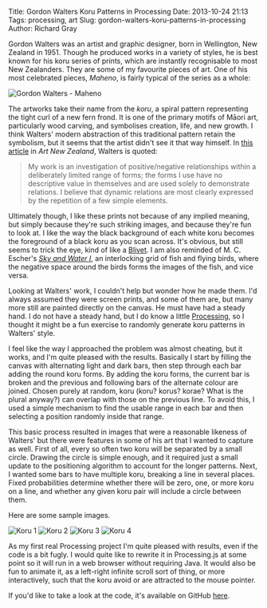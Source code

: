 Title: Gordon Walters Koru Patterns in Processing
Date: 2013-10-24 21:13
Tags: processing, art
Slug: gordon-walters-koru-patterns-in-processing
Author: Richard Gray

Gordon Walters was an artist and graphic designer, born in Wellington, New
Zealand in 1951. Though he produced works in a variety of styles, he is best
known for his koru series of prints, which are instantly recognisable to most
New Zealanders. They are some of my favourite pieces of art. One of his most
celebrated pieces, *Maheno*, is fairly typical of the series as a whole:

<img src="/images/Walters_Maheno.jpg" alt="Gordon Walters - Maheno">

The artworks take their name from the *koru*, a spiral pattern representing the
tight curl of a new fern frond. It is one of the primary motifs of Māori art,
particularly wood carving, and symbolises creation, life, and new growth.
I think Walters' modern abstraction of this traditional pattern retain the
symbolism, but it seems that the artist didn't see it that way himself. In [this
article](http://www.art-newzealand.com/Issues1to40/walters.htm) in *Art New
Zealand*, Walters is quoted:

> My work is an investigation of positive/negative relationships within
> a deliberately limited range of forms; the forms I use have no descriptive
> value in themselves and are used solely to demonstrate relations. I believe
> that dynamic relations are most clearly expressed by the repetition of a few
> simple elements.

Ultimately though, I like these prints not because of any implied meaning, but
simply because they're such striking images, and because they're fun to look at.
I like the way the black background of each white koru becomes the foreground of
a black koru as you scan across. It's obvious, but still seems to trick the eye,
kind of like a [Blivet](https://en.wikipedia.org/wiki/Blivet).  I am also
reminded of M. C.  Escher's [*Sky and Water
I*](https://en.wikipedia.org/wiki/Sky_and_Water_I), an interlocking grid of fish
and flying birds, where the negative space around the birds forms the images of
the fish, and vice versa.

Looking at Walters' work, I couldn't help but wonder how he made them. I'd
always assumed they were screen prints, and some of them are, but many more
still are painted directly on the canvas. He must have had a steady hand. I do
not have a steady hand, but I do know a little
[Processing](http://processing.org), so I thought it might be a fun exercise to
randomly generate koru patterns in Walters' style.

I feel like the way I approached the problem was almost cheating, but it works,
and I'm quite pleased with the results. Basically I start by filling the canvas
with alternating light and dark bars, then step through each bar adding the
round koru forms. By adding the koru forms, the current bar is broken and the
previous and following bars of the alternate colour are joined. Chosen purely at
random, koru (koru? korus? korae? What is the plural anyway?) can overlap with
those on the previous line. To avoid this, I used a simple mechanism to find the
usable range in each bar and then selecting a position randomly inside that
range.

This basic process resulted in images that were a reasonable likeness of
Walters' but there were features in some of his art that I wanted to capture as
well. First of all, every so often two koru will be separated by a small circle.
Drawing the circle is simple enough, and it required just a small update to the
positioning algorithm to account for the longer patterns. Next, I wanted some
bars to have multiple koru, breaking a line in several places. Fixed
probabilities determine whether there will be zero, one, or more koru on a line,
and whether any given koru pair will include a circle between them.

Here are some sample images.

<img src="/images/pkoru1.jpg" alt="Koru 1">
<img src="/images/pkoru2.jpg" alt="Koru 2">
<img src="/images/pkoru3.png" alt="Koru 3">
<img src="/images/pkoru4.png" alt="Koru 4">

As my first real Processing project I'm quite pleased with results, even if the
code is a bit fugly. I would quite like to rewrite it in Processing.js at some
point so it will run in a web browser without requiring Java. It would also be
fun to animate it, as a left-right infinite scroll sort of thing, or more
interactively, such that the koru avoid or are attracted to the mouse pointer.

If you'd like to take a look at the code, it's available on GitHub
[here](https://github.com/vortura/walters).
